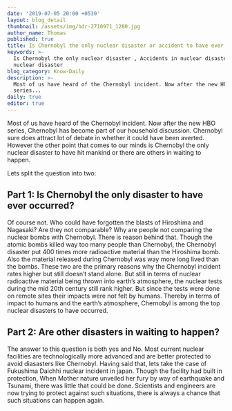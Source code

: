 ```yaml
---
date: '2019-07-05 20:00 +0530'
layout: blog_detail
thumbnail: /assets/img/hdr-2710971_1280.jpg
author_name: Thomas
published: true
title: Is Chernobyl the only nuclear disaster or accident to have ever occurred ?
keywords: >-
  Is Chernobyl the only nuclear disaster , Accidents in nuclear disaster ,
  nuclear disaster
blog_category: Know-Daily
description: >-
  Most of us have heard of the Chernobyl incident. Now after the new HBO
  series...
daily: true
editor: true
---
```


Most of us have heard of the Chernobyl incident. Now after the new HBO series, Chernobyl has become part of our household discussion. Chernobyl sure does attract lot of debate in whether it could have been averted. However the other point that comes to our minds is Chernobyl the only nuclear disaster to have hit mankind or there are others in waiting to happen. 

Lets split the question into two:
## Part 1: Is Chernobyl the only disaster to have ever occurred?
Of course not. Who could have forgotten the blasts of Hiroshima and Nagasaki? Are they not comparable? Why are people not comparing the nuclear bombs with Chernobyl. There is reason behind that. Though the atomic bombs killed way too many people than Chernobyl, the Chernobyl disaster put 400 times more radioactive material than the Hiroshima bomb. Also the material released during Chernobyl was way more long lived than the bombs. These two are the primary reasons why the Chernobyl incident rates higher but still doesn’t stand alone.
But still in terms of nuclear radioactive material being thrown into earth’s atmosphere, the nuclear tests during the mid 20th century still rank higher. But since the tests were done on remote sites their impacts were not felt by humans. Thereby in terms of impact to humans and the earth’s atmosphere, Chernobyl is among the top nuclear disasters to have occurred.

## Part 2: Are other disasters in waiting to happen?
The answer to this question is both yes and No. Most current nuclear facilities are technologically more advanced and are better protected to avoid diasasters like Chernobyl. Having said that, lets take the case of Fukushima Daichhi nuclear incident in japan. Though the facility had built in protection, When Mother nature unveiled her fury by way of earthquake and Tsunami, there was little that could be done. Scientists and engineers are now trying to protect against such situations, there is always a chance that such situations can happen again.
